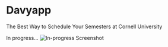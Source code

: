 # Davyapp
The Best Way to Schedule Your Semesters at Cornell University

In progress...
![In-progress Screenshot](https://raw.githubusercontent.com/pastachan/davyapp/master/screenshot.png)